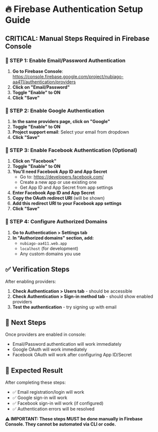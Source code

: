 # 🔥 Firebase Authentication Setup Guide

## **CRITICAL: Manual Steps Required in Firebase Console**

### **🚨 STEP 1: Enable Email/Password Authentication**

1. **Go to Firebase Console**: https://console.firebase.google.com/project/nubiago-aa411/authentication/providers
2. **Click on "Email/Password"**
3. **Toggle "Enable" to ON**
4. **Click "Save"**

### **🚨 STEP 2: Enable Google Authentication**

1. **In the same providers page, click on "Google"**
2. **Toggle "Enable" to ON**
3. **Project support email**: Select your email from dropdown
4. **Click "Save"**

### **🚨 STEP 3: Enable Facebook Authentication (Optional)**

1. **Click on "Facebook"**
2. **Toggle "Enable" to ON**
3. **You'll need Facebook App ID and App Secret**
   - Go to: https://developers.facebook.com/
   - Create a new app or use existing one
   - Get App ID and App Secret from app settings
4. **Enter Facebook App ID and App Secret**
5. **Copy the OAuth redirect URI** (will be shown)
6. **Add this redirect URI to your Facebook app settings**
7. **Click "Save"**

### **🚨 STEP 4: Configure Authorized Domains**

1. **Go to Authentication > Settings tab**
2. **In "Authorized domains" section, add:**
   - `nubiago-aa411.web.app`
   - `localhost` (for development)
   - Any custom domains you use

## **✅ Verification Steps**

After enabling providers:

1. **Check Authentication > Users tab** - should be accessible
2. **Check Authentication > Sign-in method tab** - should show enabled providers
3. **Test the authentication** - try signing up with email

## **🔧 Next Steps**

Once providers are enabled in console:
- Email/Password authentication will work immediately
- Google OAuth will work immediately  
- Facebook OAuth will work after configuring App ID/Secret

## **🎯 Expected Result**

After completing these steps:
- ✅ Email registration/login will work
- ✅ Google sign-in will work
- ✅ Facebook sign-in will work (if configured)
- ✅ Authentication errors will be resolved

**⚠️ IMPORTANT: These steps MUST be done manually in Firebase Console. They cannot be automated via CLI or code.**
